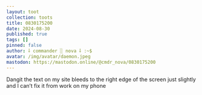 ```yaml
---
layout: toot
collection: toots
title: 0830175200
date: 2024-08-30
published: true
tags: []
pinned: false
author: ⸸ commander ░ nova ⸸ :~$
avatar: /img/avatar/daemon.jpeg
mastodon: https://mastodon.online/@cmdr_nova/0830175200
---
```


Dangit the text on my site bleeds to the right edge of the screen just slightly and I can’t fix it from work on my phone
